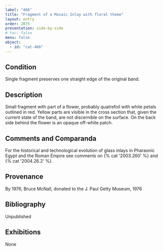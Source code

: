 ```yaml
---
label: "466"
title: "Fragment of a Mosaic Inlay with floral theme"
layout: entry
order: 2075
presentation: side-by-side
# toc: false
menu: false
object:
  - id: "cat-466"
---
```


## Condition

Single fragment preserves one straight edge of the original band.

## Description

Small fragment with part of a flower, probably quatrefoil with white petals outlined in red. Yellow parts are visible in the cross section that, given the current state of the band, are not discernible on the surface. On the back side behind the flower is an opaque off-white patch.

## Comments and Comparanda

For the historical and technological evolution of glass inlays in Pharaonic Egypt and the Roman Empire see comments on {% cat '2003.260' %} and {% cat '2004.26.2' %}.

## Provenance

By 1976, Bruce McNall, donated to the J. Paul Getty Museum, 1976

## Bibliography

Unpublished

## Exhibitions

None